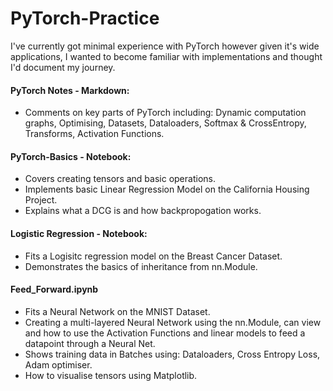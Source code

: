# PyTorch-Practice

I've currently got minimal experience with PyTorch however given it's wide applications, I wanted to become familiar with implementations and thought I'd document my journey. 

#### PyTorch Notes - Markdown:

- Comments on key parts of PyTorch including: Dynamic computation graphs, Optimising, Datasets, Dataloaders, Softmax & CrossEntropy, Transforms, Activation Functions. 

#### PyTorch-Basics - Notebook:

- Covers creating tensors and basic operations. 
- Implements basic Linear Regression Model on the California Housing Project. 
- Explains what a DCG is and how backpropogation works. 

#### Logistic Regression - Notebook: 

- Fits a Logisitc regression model on the Breast Cancer Dataset.
- Demonstrates the basics of inheritance from nn.Module. 

#### Feed_Forward.ipynb

- Fits a Neural Network on the MNIST Dataset. 
- Creating a multi-layered Neural Network using the nn.Module, can view and how to use the Activation Functions and linear models to feed a datapoint through a Neural Net. 
- Shows training data in Batches using: Dataloaders, Cross Entropy Loss, Adam optimiser. 
- How to visualise tensors using Matplotlib. 